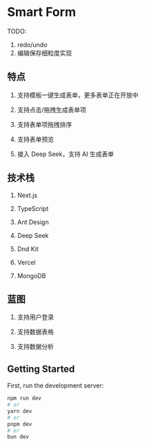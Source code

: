 # Smart Form

TODO:

1. redo/undo
2. 编辑保存细粒度实现

## 特点

1. 支持模板一键生成表单，更多表单正在开放中

2. 支持点击/拖拽生成表单项

3. 支持表单项拖拽排序

4. 支持表单预览

5. 接入 Deep Seek，支持 AI 生成表单

## 技术栈

1. Next.js

2. TypeScript

3. Ant Design

4. Deep Seek

5. Dnd Kit

6. Vercel

7. MongoDB

## 蓝图

1. 支持用户登录

2. 支持数据表格

3. 支持数据分析

## Getting Started

First, run the development server:

```bash
npm run dev
# or
yarn dev
# or
pnpm dev
# or
bun dev
```
